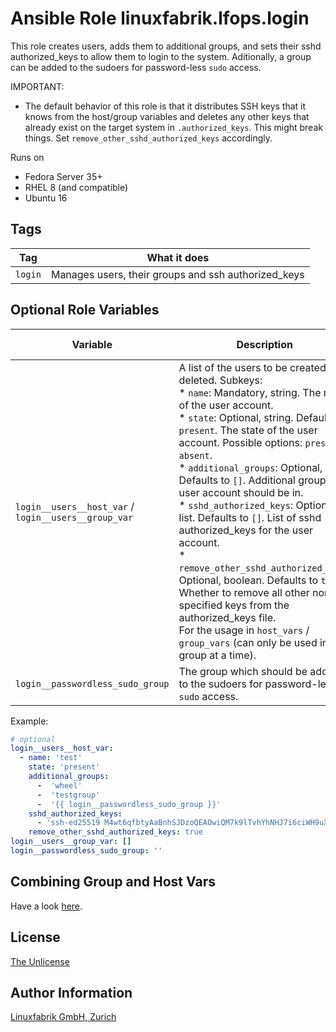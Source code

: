 # Ansible Role linuxfabrik.lfops.login

This role creates users, adds them to additional groups, and sets their sshd authorized_keys to allow them to login to the system.
Aditionally, a group can be added to the sudoers for password-less `sudo` access.

IMPORTANT:

* The default behavior of this role is that it distributes SSH keys that it knows from the host/group variables and deletes any other keys that already exist on the target system in `.authorized_keys`. This might break things. Set `remove_other_sshd_authorized_keys` accordingly.

Runs on

* Fedora Server 35+
* RHEL 8 (and compatible)
* Ubuntu 16


## Tags

| Tag     | What it does                                        |
| ---     | ------------                                        |
| `login` | Manages users, their groups and ssh authorized_keys |


## Optional Role Variables

| Variable | Description | Default Value |
| -------- | ----------- | ------------- |
| `login__users__host_var` /<br> `login__users__group_var` | A list of the users to be created or deleted. Subkeys:<br> * `name`: Mandatory, string. The name of the user account.<br> * `state`: Optional, string. Defaults to `present`. The state of the user account. Possible options: `present`, `absent`.<br> * `additional_groups`: Optional, list. Defaults to `[]`. Additional groups the user account should be in.<br> * `sshd_authorized_keys`: Optional, list. Defaults to `[]`. List of sshd authorized_keys for the user account.<br> * `remove_other_sshd_authorized_keys`: Optional, boolean. Defaults to `true`. Whether to remove all other non-specified keys from the authorized_keys file.<br>For the usage in `host_vars` / `group_vars` (can only be used in one group at a time). | `[]` |
| `login__passwordless_sudo_group` | The group which should be added to the sudoers for password-less `sudo` access. | `''` |

Example:
```yaml
# optional
login__users__host_var:
  - name: 'test'
    state: 'present'
    additional_groups:
      -  'wheel'
      -  'testgroup'
      -  '{{ login__passwordless_sudo_group }}'
    sshd_authorized_keys:
      - 'ssh-ed25519 M4wt6qfbtyAaBnhSJDzoQEAOwiQM7k9lTvhYhNHJ7i6ciWH9uXJlbpbDF4Wv5lSr8t1maY test@example.com'
    remove_other_sshd_authorized_keys: true
login__users__group_var: []
login__passwordless_sudo_group: ''
```


## Combining Group and Host Vars

Have a look [here](../../README.md#re-use-values-which-are-defined-in-rolename__group_varname-in-rolename__host_varname-without-duplicating-them).


## License

[The Unlicense](https://unlicense.org/)


## Author Information

[Linuxfabrik GmbH, Zurich](https://www.linuxfabrik.ch)
